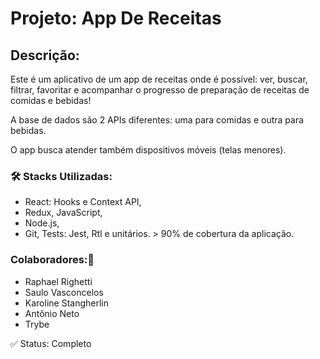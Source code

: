# Projeto: App De Receitas

## Descrição:
Este é um aplicativo de um app de receitas onde é possível:  ver, buscar, filtrar, favoritar e acompanhar o progresso de preparação de receitas de comidas e bebidas!

A base de dados são 2 APIs diferentes: uma para comidas e outra para bebidas.

O app busca atender também dispositivos móveis (telas menores).

###  🛠 Stacks Utilizadas: 
- React: Hooks e Context API, 
- Redux, JavaScript, 
- Node.js,
- Git,
 Tests: Jest, Rtl e unitários. > 90% de cobertura da aplicação. 
 
### Colaboradores:🚀
 - Raphael Righetti
 - Saulo Vasconcelos
 - Karoline Stangherlin
 - Antônio Neto
 - Trybe
 
 
 ✅ Status: Completo
